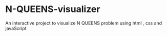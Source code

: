 # N-QUEENS-visualizer
An interactive project to visualize N QUEENS problem using  html , css and javaScript
